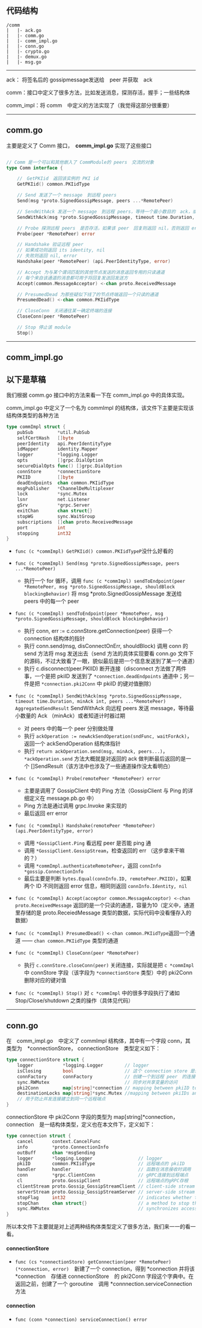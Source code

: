 ##  代码结构
```
/comm
|	|- ack.go
|	|- comm.go
|	|- comm_impl.go
|	|- conn.go
|	|- crypto.go
|	|- demux.go
|	|- msg.go
```
---

ack： 将签名后的 gossipmessage发送给　peer 并获取　ack 

comm：接口中定义了很多方法，比如发送消息，探测存活，握手；一些结构体

comm_impl：将 comm　中定义的方法实现了（我觉得这部分很重要）	
			

---

## comm.go
主要是定义了 Comm 接口，　**comm_impl.go** 实现了这些接口

```go

// Comm 是一个可以和其他嵌入了 CommModule的 peers　交流的对象
type Comm interface {

	//　GetPKIid　返回该实例的 PKI id
	GetPKIid() common.PKIidType

	// Send 发送了一个 message　到远程 peers
	Send(msg *proto.SignedGossipMessage, peers ...*RemotePeer)

	// SendWithAck 发送一个 message　到远程 peers，等待一个最小数目的　ack，或者知道 timeout 到期
	SendWithAck(msg *proto.SignedGossipMessage, timeout time.Duration, minAck int, peers ...*RemotePeer) AggregatedSendResult

	// Probe 探测远程 peers　是否存活，如果该 peer　回复则返回 nil，否则返回 error
	Probe(peer *RemotePeer) error

	// Handshake 验证远程 peer
	// 如果成功则返回 its identity, nil
	// 失败则返回 nil, error
	Handshake(peer *RemotePeer) (api.PeerIdentityType, error)

	// Accept 为与某个谓词匹配的其他节点发送的消息返回专用的只读通道
	// 每个来自该通道的消息都可用于将回复发送回发送方
	Accept(common.MessageAcceptor) <-chan proto.ReceivedMessage

	// PresumedDead 为那些疑似下线了的节点终端返回一个只读的通道
	PresumedDead() <-chan common.PKIidType

	// CloseConn　关闭通往某一确定终端的连接
	CloseConn(peer *RemotePeer)

	// Stop 停止该 module
	Stop()

```
---

## comm_impl.go


## 以下是草稿

我们根据 comm.go 接口中的方法来看一下在 comm_impl.go 中的具体实现。

comm_impl.go 中定义了一个名为 commImpl 的结构体，该文件下主要是实现该结构体类型的各种方法

```go
type commImpl struct {
	pubSub         *util.PubSub
	selfCertHash   []byte
	peerIdentity   api.PeerIdentityType
	idMapper       identity.Mapper
	logger         *logging.Logger
	opts           []grpc.DialOption
	secureDialOpts func() []grpc.DialOption
	connStore      *connectionStore
	PKIID          []byte
	deadEndpoints  chan common.PKIidType
	msgPublisher   *ChannelDeMultiplexer
	lock           *sync.Mutex
	lsnr           net.Listener
	gSrv           *grpc.Server
	exitChan       chan struct{}
	stopWG         sync.WaitGroup
	subscriptions  []chan proto.ReceivedMessage
	port           int
	stopping       int32
}
```

- `func (c *commImpl) GetPKIid() common.PKIidTypeP`没什么好看的

- `func (c *commImpl) Send(msg *proto.SignedGossipMessage, peers ...*RemotePeer) `
	- 执行一个 for 循环，调用 `func (c *commImpl) sendToEndpoint(peer *RemotePeer, msg *proto.SignedGossipMessage, shouldBlock blockingBehavior)` 将 msg *proto.SignedGossipMessage 发送给 peers 中的每一个 peer
	
- `func (c *commImpl) sendToEndpoint(peer *RemotePeer, msg *proto.SignedGossipMessage, shouldBlock blockingBehavior)`
	- 执行 conn, err := c.connStore.getConnection(peer) 获得一个 connection 结构体的指针
	- 执行 conn.send(msg, disConnectOnErr, shouldBlock) 调用 conn 的 send 方法将 msg 发送出去（send 方法的具体实现要看 conn.go 文件下的源码，不过大致看了一眼，貌似最后是把一个信息发送到了某一个通道）
	- 执行 c.disconnect(peer.PKIID) 断开连接（disconnect 方法做了两件事，一个是把 pkiID 发送到了 `*connection.deadEndpoints` 通道中；另一件是把 `*connection.pki2Conn` 中 pkiID 的键对值删除）

- `func (c *commImpl) SendWithAck(msg *proto.SignedGossipMessage, timeout time.Duration, minAck int, peers ...*RemotePeer) AggregatedSendResult` SendWithAck 向远程 peers 发送 message，等待最小数量的 Ack （minAck）或者知道计时器过期
	- 对 peers 中的每一个 peer 分别做处理
	- 执行 `ackOperation := newAckSendOperation(sndFunc, waitForAck)`，返回一个 ackSendOperation 结构体指针
	- 执行 `return ackOperation.send(msg, minAck, peers...)`，`*ackOperation.send` 方法大概就是对返回的 ack 做判断最后返回的是一个 []SendResult（该方法中也涉及了一些通道操作没太看明白） 

- `func (c *commImpl) Probe(remotePeer *RemotePeer) error`
	- 主要是调用了 GossipClient 中的 Ping 方法（GossipClient 与 Ping 的详细定义在 message.pb.go 中）
	- Ping 方法是通过调用 grpc.Invoke 来实现的
	- 最后返回 err error	

- `func (c *commImpl) Handshake(remotePeer *RemotePeer) (api.PeerIdentityType, error)` 
	- 调用 `*GossipClient.Ping` 看远程 peer 是否能 ping 通
	- 调用 `*GossipClient.GossipStream`，检查返回的 err （这步拿来干嘛的？）
	- 调用 `*commImpl.authenticateRemotePeer`，返回 `connInfo *gossip.ConnectionInfo`
	- 最后主要是判断 `bytes.Equal(connInfo.ID, remotePeer.PKIID)`，如果两个 ID 不同则返回 error 信息，相同则返回 `connInfo.Identity, nil`

- `func (c *commImpl) Accept(acceptor common.MessageAcceptor) <-chan proto.ReceivedMessage` 返回的是一个只读的通道，容量为10（定义中，通道里存储的是 proto.ReceiedMessage 类型的数据，实际代码中没看懂存入的数据）

- `func (c *commImpl) PresumedDead() <-chan common.PKIidType`返回一个通道 —— `chan common.PKIidType` 类型的通道

- `func (c *commImpl) CloseConn(peer *RemotePeer)` 
	- 执行 `c.connStore.closeConn(peer)` 关闭连接，实际就是把 `c *commImpl` 中 connStore 字段（该字段为 `*connectionStore` 类型）中的 pki2Conn 删除对应的键对值


- `func (c *commImpl) Stop()` 对 `c *commImpl` 中的很多字段执行了诸如 Stop/Close/shutdown 之类的操作（具体见代码）

---

## conn.go
在　comm_impl.go　中定义了 commImpl 结构体，其中有一个字段 conn，其类型为　*connectionStore， connectionStore　类型定义如下：
```go
type connectionStore struct {
	logger           *logging.Logger        // logger
	isClosing        bool                   // 这个 connection store 是否正在关闭
	connFactory      connFactory            // 创建一个到远程 peer　的连接
	sync.RWMutex                            // 同步对共享变量的访问
	pki2Conn         map[string]*connection // mapping between pkiID to connections
	destinationLocks map[string]*sync.Mutex //mapping between pkiIDs and locks,
	// 用于防止并发连接建立到同一个远程端点
}
```
connectionStore 中 pki2Conn 字段的类型为 map[string]*connection，connection　是一结构体类型，定义也在本文件下，定义如下：
```go
type connection struct {
	cancel       context.CancelFunc
	info         *proto.ConnectionInfo
	outBuff      chan *msgSending
	logger       *logging.Logger                 // logger
	pkiID        common.PKIidType                // 远程端点的 pkiID
	handler      handler                         // 函数在消息接收时调用
	conn         *grpc.ClientConn                // gRPC连接到远程端点
	cl           proto.GossipClient              // 远程端点的gRPC存根
	clientStream proto.Gossip_GossipStreamClient // client-side stream to remote endpoint
	serverStream proto.Gossip_GossipStreamServer // server-side stream to remote endpoint
	stopFlag     int32                           // indicates whether this connection is in process of stopping
	stopChan     chan struct{}                   // a method to stop the server-side gRPC call from a different go-routine
	sync.RWMutex                                 // synchronizes access to shared variables
}
```
所以本文件下主要就是对上述两种结构体类型定义了很多方法，我们来一一的看一看。

#### connectionStore
- `func (cs *connectionStore) getConnection(peer *RemotePeer) (*connection, error)`　新建了一个 connection，得到 *connection 并将该 *connection　存储进 connectionStore　的 pki2Conn 字段这个字典中。在返回之前，创建了一个 goroutine　调用 *connnection.serviceConnection　方法


#### connection
- `func (conn *connection) serviceConnection() error` 














